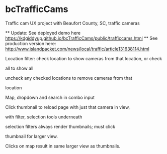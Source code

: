 # bcTrafficCams
Traffic cam UX project with Beaufort County, SC, traffic cameras

** Update: See deployed demo here https://kdgiddyup.github.io/bcTrafficCams/public/trafficcams.html
** See production version here: http://www.islandpacket.com/news/local/traffic/article131638114.html


Location filter:
check location to show cameras from that location, or check 

all to show all

uncheck any checked locations to remove cameras from that 

location

Map, dropdown and search in combo input

Click thumbnail to reload page with just that camera in view, 

with filter, selection tools underneath

selection filters always render thumbnails; must click 

thumbnail for larger view.

Clicks on map result in same larger view as thumbnails.
